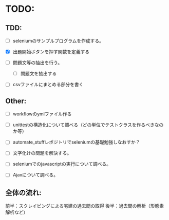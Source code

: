 # TODO:
## TDD:
- [ ] seleniumのサンプルプログラムを作成する。
- [x] 出題開始ボタンを押す関数を定義する
- [ ] 問題文等の抽出を行う。
    - [ ] 問題文を抽出する
- [ ] csvファイルにまとめる部分を書く


## Other:
- [ ] workflowのymlファイル作る
- [ ] unittestの構造化について調べる（どの単位でテストクラスを作るべきなのか等）

- [ ] automate_stuffレポジトリでseleniumの基礎勉強しなおすか？
- [ ] 文字化けの問題を解決する。
- [ ] seleniumでのjavascriptの実行について調べる。
- [ ] Ajaxについて調べる。



## 全体の流れ:
前半：スクレイピングによる宅建の過去問の取得
後半：過去問の解析（形態素解析など）


